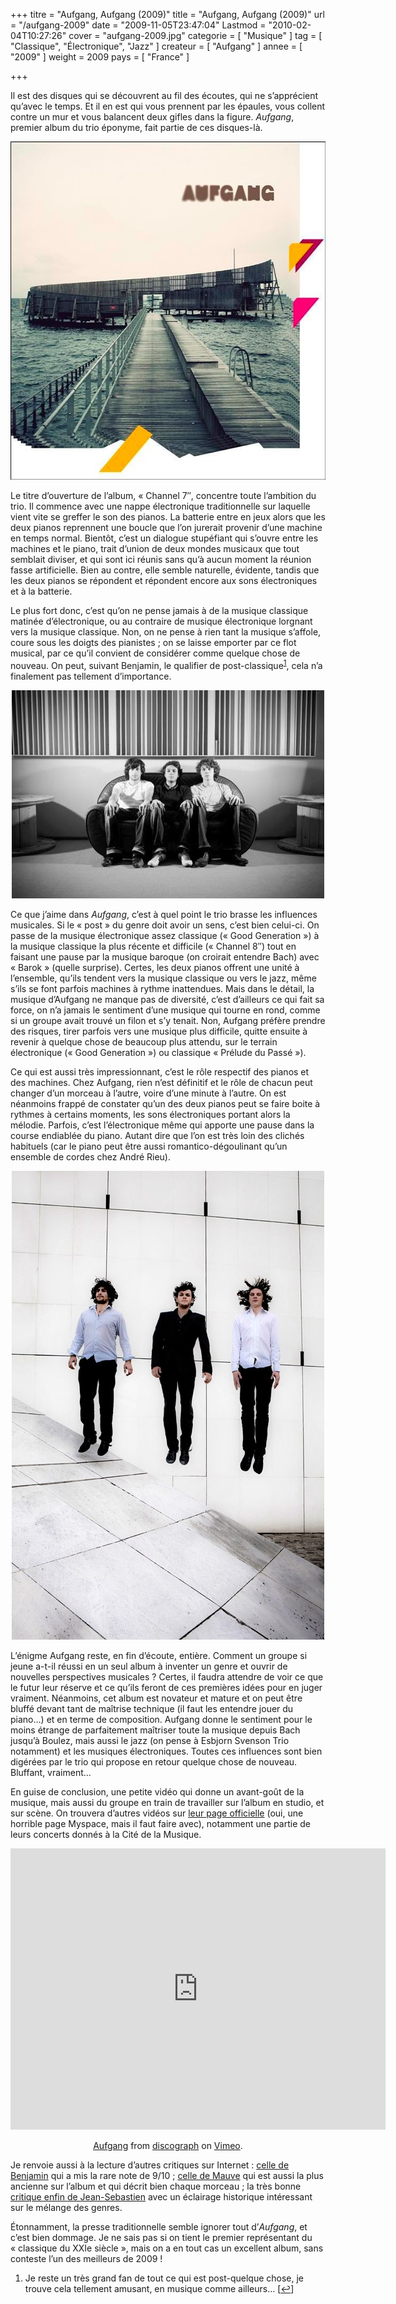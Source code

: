 +++
titre = "Aufgang, Aufgang (2009)"
title = "Aufgang, Aufgang (2009)"
url = "/aufgang-2009"
date = "2009-11-05T23:47:04"
Lastmod = "2010-02-04T10:27:26"
cover = "aufgang-2009.jpg"
categorie = [ "Musique" ]
tag = [ "Classique", "Électronique", "Jazz" ]
createur = [ "Aufgang" ]
annee = [ "2009" ]
weight = 2009
pays = [ "France" ]

+++

<p>
<p>Il est des disques qui se découvrent au fil des écoutes, qui ne s&rsquo;apprécient qu&rsquo;avec le temps. Et il en est qui vous prennent par les épaules, vous collent contre un mur et vous balancent deux gifles dans la figure. <em>Aufgang</em>, premier album du trio éponyme, fait partie de ces disques-là.</p>
<p style="text-align: center;"><img class="aligncenter size-full wp-image-2700" title="aufgang-2009" src="aufgang-2009.jpg" alt="" width="600" height="541" /></p>
<p>Le titre d&rsquo;ouverture de l&rsquo;album, &laquo;&nbsp;Channel 7&Prime;, concentre toute l&rsquo;ambition du trio. Il commence avec une nappe électronique traditionnelle sur laquelle vient vite se greffer le son des pianos. La batterie entre en jeux alors que les deux pianos reprennent une boucle que l&rsquo;on jurerait provenir d&rsquo;une machine en temps normal. Bientôt, c&rsquo;est un dialogue stupéfiant qui s&rsquo;ouvre entre les machines et le piano, trait d&rsquo;union de deux mondes musicaux que tout semblait diviser, et qui sont ici réunis sans qu&rsquo;à aucun moment la réunion fasse artificielle. Bien au contre, elle semble naturelle, évidente, tandis que les deux pianos se répondent et répondent encore aux sons électroniques et à la batterie.</p>
<p>Le plus fort donc, c&rsquo;est qu&rsquo;on ne pense jamais à de la musique classique matinée d&rsquo;électronique, ou au contraire de musique électronique lorgnant vers la musique classique. Non, on ne pense à rien tant la musique s&rsquo;affole, coure sous les doigts des pianistes ; on se laisse emporter par ce flot musical, par ce qu&rsquo;il convient de considérer comme quelque chose de nouveau. On peut, suivant Benjamin, le qualifier de post-classique<sup><a href="#footnote_0_2025" id="identifier_0_2025" class="footnote-link footnote-identifier-link" title="Je reste un tr&egrave;s grand fan de tout ce qui est post-quelque chose, je trouve cela tellement amusant, en musique comme ailleurs&hellip;">1</a></sup>, cela n&rsquo;a finalement pas tellement d&rsquo;importance.</p>
<div style="text-align: center;"><img class="aligncenter" src="skitched-20091105-232218.jpg" border="0" alt="skitched-20091105-232218.jpg" width="500" height="333" /></div>
<p>Ce que j&rsquo;aime dans <em>Aufgang</em>, c&rsquo;est à quel point le trio brasse les influences musicales. Si le &laquo;&nbsp;post&nbsp;&raquo; du genre doit avoir un sens, c&rsquo;est bien celui-ci. On passe de la musique électronique assez classique (&laquo;&nbsp;Good Generation&nbsp;&raquo;) à la musique classique la plus récente et difficile (&laquo;&nbsp;Channel 8&Prime;) tout en faisant une pause par la musique baroque (on croirait entendre Bach) avec &laquo;&nbsp;Barok&nbsp;&raquo; (quelle surprise). Certes, les deux pianos offrent une unité à l&rsquo;ensemble, qu&rsquo;ils tendent vers la musique classique ou vers le jazz, même s&rsquo;ils se font parfois machines à rythme inattendues. Mais dans le détail, la musique d&rsquo;Aufgang ne manque pas de diversité, c&rsquo;est d&rsquo;ailleurs ce qui fait sa force, on n&rsquo;a jamais le sentiment d&rsquo;une musique qui tourne en rond, comme si un groupe avait trouvé un filon et s&rsquo;y tenait. Non, Aufgang préfère prendre des risques, tirer parfois vers une musique plus difficile, quitte ensuite à revenir à quelque chose de beaucoup plus attendu, sur le terrain électronique (&laquo;&nbsp;Good Generation&nbsp;&raquo;) ou classique &laquo;&nbsp;Prélude du Passé&nbsp;&raquo;).</p>
<p>Ce qui est aussi très impressionnant, c&rsquo;est le rôle respectif des pianos et des machines. Chez Aufgang, rien n&rsquo;est définitif et le rôle de chacun peut changer d&rsquo;un morceau à l&rsquo;autre, voire d&rsquo;une minute à l&rsquo;autre. On est néanmoins frappé de constater qu&rsquo;un des deux pianos peut se faire boite à rythmes à certains moments, les sons électroniques portant alors la mélodie. Parfois, c&rsquo;est l&rsquo;électronique même qui apporte une pause dans la course endiablée du piano. Autant dire que l&rsquo;on est très loin des clichés habituels (car le piano peut être aussi romantico-dégoulinant qu&rsquo;un ensemble de cordes chez André Rieu).</p>
<div style="text-align: center;"><img class="aligncenter" src="aufgang-sonar.jpg" border="0" alt="aufgang-sonar.jpg" width="500" height="750" /></div>
<p>L&rsquo;énigme Aufgang reste, en fin d&rsquo;écoute, entière. Comment un groupe si jeune a-t-il réussi en un seul album à inventer un genre et ouvrir de nouvelles perspectives musicales ? Certes, il faudra attendre de voir ce que le futur leur réserve et ce qu&rsquo;ils feront de ces premières idées pour en juger vraiment. Néanmoins, cet album est novateur et mature et on peut être bluffé devant tant de maîtrise technique (il faut les entendre jouer du piano&#8230;) et en terme de composition. Aufgang donne le sentiment pour le moins étrange de parfaitement maîtriser toute la musique depuis Bach jusqu&rsquo;à Boulez, mais aussi le jazz (on pense à Esbjorn Svenson Trio notamment) et les musiques électroniques. Toutes ces influences sont bien digérées par le trio qui propose en retour quelque chose de nouveau. Bluffant, vraiment&#8230;</p>
<p>En guise de conclusion, une petite vidéo qui donne un avant-goût de la musique, mais aussi du groupe en train de travailler sur l&rsquo;album en studio, et sur scène. On trouvera d&rsquo;autres vidéos sur <a href="http://clk.tradedoubler.com/click?p=23753&amp;a=403761&amp;g=0&amp;td_partnerId=2003&amp;url=http://www.myspace.com/aufgangsonar">leur page officielle</a> (oui, une horrible page Myspace, mais il faut faire avec), notamment une partie de leurs concerts donnés à la Cité de la Musique.</p>
<p style="text-align: center;"><object classid="clsid:d27cdb6e-ae6d-11cf-96b8-444553540000" width="600" height="450" codebase="http://download.macromedia.com/pub/shockwave/cabs/flash/swflash.cab#version=6,0,40,0"><param name="allowfullscreen" value="true" /><param name="allowscriptaccess" value="always" /><param name="src" value="http://vimeo.com/moogaloop.swf?clip_id=5742621&amp;server=vimeo.com&amp;show_title=1&amp;show_byline=1&amp;show_portrait=0&amp;color=ffffff&amp;fullscreen=1" /><embed type="application/x-shockwave-flash" width="600" height="450" src="http://vimeo.com/moogaloop.swf?clip_id=5742621&amp;server=vimeo.com&amp;show_title=1&amp;show_byline=1&amp;show_portrait=0&amp;color=ffffff&amp;fullscreen=1" allowscriptaccess="always" allowfullscreen="true"></embed></object></p>
<p style="text-align: center;"><a href="http://vimeo.com/5742621">Aufgang</a> from <a href="http://vimeo.com/discographlabel">discograph</a> on <a href="http://vimeo.com">Vimeo</a>.</p>
<p>Je renvoie aussi à la lecture d&rsquo;autres critiques sur Internet : <a href="http://www.playlistsociety.fr/2009/10/aufgang-aufgang-910.html">celle de Benjamin</a> qui a mis la rare note de 9/10 ; <a href="http://thevioletteroll.wordpress.com/2009/08/28/aufgang-%E2%80%93-aufgang/">celle de Mauve</a> qui est aussi la plus ancienne sur l&rsquo;album et qui décrit bien chaque morceau ; la très bonne <a href="http://www.goodkarma.fr/2009/10/05/aufgang-aufgang/">critique enfin de Jean-Sebastien</a> avec un éclairage historique intéressant sur le mélange des genres.</p>
<p>Étonnamment, la presse traditionnelle semble ignorer tout d&rsquo;<em>Aufgang</em>, et c&rsquo;est bien dommage. Je ne sais pas si on tient le premier représentant du &laquo;&nbsp;classique du XXIe siècle&nbsp;&raquo;, mais on a en tout cas un excellent album, sans conteste l&rsquo;un des meilleurs de 2009 !</p>
<ol class="footnotes"><li id="footnote_0_2025" class="footnote">Je reste un très grand fan de tout ce qui est post-quelque chose, je trouve cela tellement amusant, en musique comme ailleurs&#8230; [<a href="#identifier_0_2025" class="footnote-link footnote-back-link">&#8617;</a>]</li></ol>
